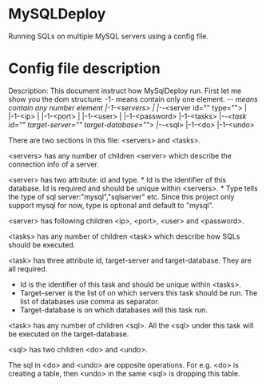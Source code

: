 MySQLDeploy
===========

Running SQLs on multiple MySQL servers using a config file.


Config file description
========================
Description: This document instruct how MySqlDeploy run. 
First let me show you the dom structure: 
-1- means contain only one element. 
-*- means 	contain any number element 
|-1-&lt;servers&gt; 
| |-*-&lt;server id="" type=""&gt; 
	|    |-1-&lt;ip&gt; 
	|    |-1-&lt;port&gt; 
	|    |-1-&lt;user&gt; 
	|  	 |-1-&lt;password&gt;
	|-1-&lt;tasks&gt; 
	     |-*-&lt;task id="" target-server="" target-database=""&gt; 
	     |-*-&lt;sql&gt; 
	         |-1-&lt;do&gt; 
	         |-1-&lt;undo&gt; 
	         
There are two sections in this file: &lt;servers&gt; and &lt;tasks&gt;.

&lt;servers&gt; has any number of children &lt;server&gt; which describe the connection info 
of a server. 

&lt;server&gt; has two attribute: id and type. 
	* Id is the identifier of this database. Id is required and should be unique 
	within &lt;servers&gt;. 
	* Type tells the type of sql server:"mysql","sqlserver"	etc. Since this 
	project only support mysql for now, type is optional and default to "mysql". 

&lt;server&gt; has following children &lt;ip&gt;, &lt;port&gt;, &lt;user&gt; and &lt;password&gt;.

&lt;tasks&gt; has any number of children &lt;task&gt; which describe how SQLs should be 
executed. 

&lt;task&gt; has three attribute id, target-server and target-database. They are all
required. 
  * Id is the identifier of	this task and should be unique within &lt;tasks&gt;. 
  * Target-server	is the list of on which servers this task should be run. 
  The list of databases	use comma as separator.
  * Target-database is on which databases will this task run.

&lt;task&gt; has any number of children &lt;sql&gt;. All the &lt;sql&gt; under this task will 
be executed on the target-database. 

&lt;sql&gt; has two children &lt;do&gt; and &lt;undo&gt;. 

The sql in &lt;do&gt; and &lt;undo&gt; are opposite operations. For e.g. &lt;do&gt; is creating 
a table, then &lt;undo&gt; in the same &lt;sql&gt; is dropping this table.